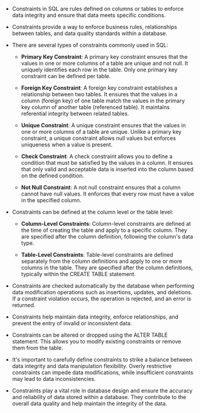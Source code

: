 - Constraints in SQL are rules defined on columns or tables to enforce data integrity and ensure that data meets specific conditions.
    
- Constraints provide a way to enforce business rules, relationships between tables, and data quality standards within a database.
    
- There are several types of constraints commonly used in SQL:
    
    - **Primary Key Constraint**: A primary key constraint ensures that the values in one or more columns of a table are unique and not null. It uniquely identifies each row in the table. Only one primary key constraint can be defined per table.
        
    - **Foreign Key Constraint**: A foreign key constraint establishes a relationship between two tables. It ensures that the values in a column (foreign key) of one table match the values in the primary key column of another table (referenced table). It maintains referential integrity between related tables.
        
    - **Unique Constraint**: A unique constraint ensures that the values in one or more columns of a table are unique. Unlike a primary key constraint, a unique constraint allows null values but enforces uniqueness when a value is present.
        
    - **Check Constraint**: A check constraint allows you to define a condition that must be satisfied by the values in a column. It ensures that only valid and acceptable data is inserted into the column based on the defined condition.
        
    - **Not Null Constraint**: A not null constraint ensures that a column cannot have null values. It enforces that every row must have a value in the specified column.
        
- Constraints can be defined at the column level or the table level:
    
    - **Column-Level Constraints**: Column-level constraints are defined at the time of creating the table and apply to a specific column. They are specified after the column definition, following the column's data type.
        
    - **Table-Level Constraints**: Table-level constraints are defined separately from the column definitions and apply to one or more columns in the table. They are specified after the column definitions, typically within the CREATE TABLE statement.
        
- Constraints are checked automatically by the database when performing data modification operations such as insertions, updates, and deletions. If a constraint violation occurs, the operation is rejected, and an error is returned.
    
- Constraints help maintain data integrity, enforce relationships, and prevent the entry of invalid or inconsistent data.
    
- Constraints can be altered or dropped using the ALTER TABLE statement. This allows you to modify existing constraints or remove them from the table.
    
- It's important to carefully define constraints to strike a balance between data integrity and data manipulation flexibility. Overly restrictive constraints can impede data modifications, while insufficient constraints may lead to data inconsistencies.
    
- Constraints play a vital role in database design and ensure the accuracy and reliability of data stored within a database. They contribute to the overall data quality and help maintain the integrity of the data.